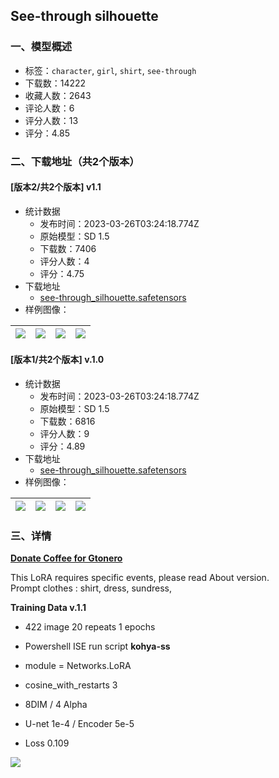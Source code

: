 ## See-through silhouette
### 一、模型概述

- 标签：`character`, `girl`, `shirt`, `see-through`
- 下载数：14222
- 收藏人数：2643
- 评论人数：6
- 评分人数：13
- 评分：4.85

### 二、下载地址（共2个版本）

#### [版本2/共2个版本] v1.1

- 统计数据
  - 发布时间：2023-03-26T03:24:18.774Z
  - 原始模型：SD 1.5
  - 下载数：7406
  - 评分人数：4
  - 评分：4.75
- 下载地址
  - [see-through_silhouette.safetensors](https://civitai.com/api/download/models/28884)
- 样例图像：

| <img src="https://image.civitai.com/xG1nkqKTMzGDvpLrqFT7WA/4df776ef-200d-4a31-5478-6b7edb54da00/width=450/325880.jpeg" /> | <img src="https://image.civitai.com/xG1nkqKTMzGDvpLrqFT7WA/8df91d63-8965-4b34-9356-28f272c8bd00/width=450/325879.jpeg" /> | <img src="https://image.civitai.com/xG1nkqKTMzGDvpLrqFT7WA/81f7d0a4-806f-437e-3f48-49f5ced4fd00/width=450/325878.jpeg" /> | <img src="https://image.civitai.com/xG1nkqKTMzGDvpLrqFT7WA/38509a05-7303-4e24-b031-53363d0d8900/width=450/325877.jpeg" /> |
| ---- | ---- | ---- | ---- |

#### [版本1/共2个版本] v.1.0

- 统计数据
  - 发布时间：2023-03-26T03:24:18.774Z
  - 原始模型：SD 1.5
  - 下载数：6816
  - 评分人数：9
  - 评分：4.89
- 下载地址
  - [see-through_silhouette.safetensors](https://civitai.com/api/download/models/13189)
- 样例图像：

| <img src="https://image.civitai.com/xG1nkqKTMzGDvpLrqFT7WA/b7f2ce96-40ef-41d2-77e0-641cef944900/width=450/127460.jpeg" /> | <img src="https://image.civitai.com/xG1nkqKTMzGDvpLrqFT7WA/5b059b28-2b61-4e74-1061-9d45fc22de00/width=450/127464.jpeg" /> | <img src="https://image.civitai.com/xG1nkqKTMzGDvpLrqFT7WA/a2ea1848-7e34-4fc3-3129-9338040c5600/width=450/127463.jpeg" /> | <img src="https://image.civitai.com/xG1nkqKTMzGDvpLrqFT7WA/287c83fd-24ad-4b65-157f-7ed4792bb700/width=450/127461.jpeg" /> |
| ---- | ---- | ---- | ---- |


### 三、详情
<p><a target="_blank" rel="ugc" href="https://ko-fi.com/gtoneroproject"><strong>Donate Coffee for Gtonero</strong></a></p><p>This LoRA requires specific events, please read About version.<br />Prompt clothes : shirt, dress, sundress,</p><p><strong>Training Data v.1.1</strong></p><ul><li><p>422 image 20 repeats 1 epochs</p></li><li><p>Powershell ISE run script <strong>kohya-ss</strong></p></li><li><p>module = Networks.LoRA</p></li><li><p>cosine_with_restarts 3</p></li><li><p>8DIM / 4 Alpha</p></li><li><p>U-net 1e-4 / Encoder 5e-5</p></li><li><p>Loss 0.109</p></li></ul><img src="https://imagecache.civitai.com/xG1nkqKTMzGDvpLrqFT7WA/9178e5f0-0076-41df-5880-bc8e215d5200/width=525/9178e5f0-0076-41df-5880-bc8e215d5200" />